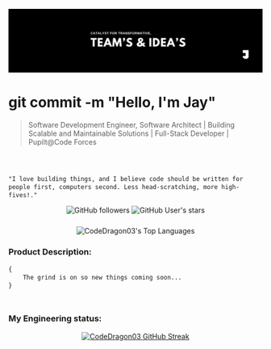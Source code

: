 ![Poster](./workflow/Poster.jpeg)

<h1>git commit -m "Hello, I'm Jay" </h1>
<blockquote style="margin-bottom:56px;">
    Software Development Engineer, Software Architect | Building Scalable and Maintainable Solutions | Full-Stack Developer | Pupilt@Code Forces
</blockquote>

    "I love building things, and I believe code should be written for people first, computers second. Less head-scratching, more high-fives!."

<div style="margin-bottom:24px;" align="center">

![GitHub followers](https://img.shields.io/github/followers/CodeDragon03?style=for-the-badge&logo=github)
![GitHub User's stars](https://img.shields.io/github/stars/CodeDragon03?style=for-the-badge&logo=github)

</div>
<div align='center'>
    
![CodeDragon03's Top Languages](https://github-readme-stats.vercel.app/api/top-langs/?username=CodeDragon03&theme=tokyonight&show_icons=true&hide_border=false&layout=compact)

</div>

<h3>Product Description:</h3>

<div style="margin-bottom:48px;">

    {
        The grind is on so new things coming soon...
    }

</div>

<h3>My Engineering status:</h3>

<div style="margin-bottom:48px;" align="center">

[![CodeDragon03 GitHub Streak](https://streak-stats.demolab.com?user=CodeDragon03&theme=tokyonight&hide_border=true)](https://git.io/streak-stats)

</div>
